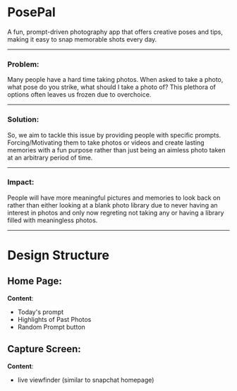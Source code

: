 # PosePal   

A fun, prompt-driven photography app that offers creative poses and tips, making it easy to snap memorable shots every day.

---

### Problem:
Many people have a hard time taking photos. When asked to take a photo, what pose do you strike, what should I take a photo of? This plethora of options often leaves us frozen due to overchoice. 

---

### Solution:
So, we aim to tackle this issue by providing people with specific prompts. Forcing/Motivating them to take photos or videos and create lasting memories with a fun purpose rather than just being an aimless photo taken at an arbitrary period of time.

---

### Impact:
People will have more meaningful pictures and memories to look back on rather than either looking at a blank photo library due to never having an interest in photos and only now regreting not taking any or having a library filled with meaningless photos.



---
# Design Structure

## Home Page:
**Content**: 
- Today's prompt
- Highlights of Past Photos
- Random Prompt button

## Capture Screen:
**Content**: 
- live viewfinder (similar to snapchat homepage)

